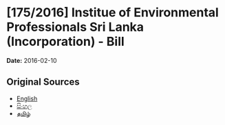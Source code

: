 # [175/2016] Institue of Environmental Professionals Sri Lanka (Incorporation) - Bill

**Date:** 2016-02-10

## Original Sources

- [English](https://documents.gov.lk/view/bills/2016/2/175-2016_E.pdf)
- [සිංහල](https://documents.gov.lk/view/bills/2016/2/175-2016_S.pdf)
- [தமிழ்](https://documents.gov.lk/view/bills/2016/2/175-2016_T.pdf)
